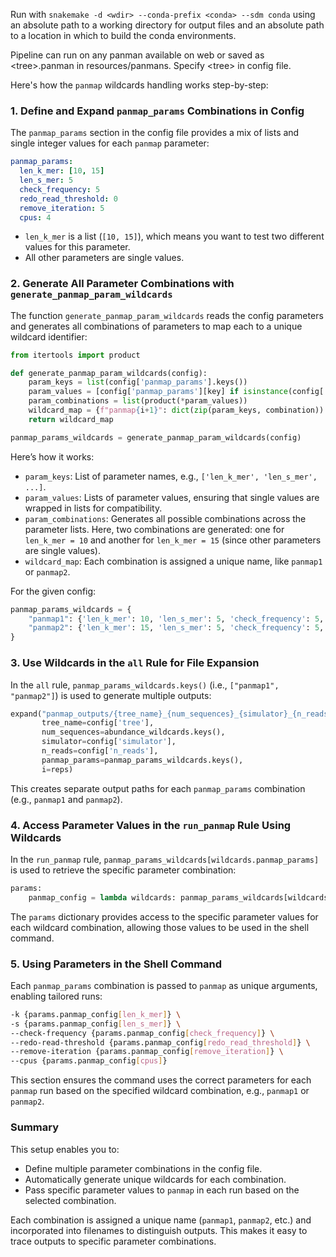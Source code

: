Run with 
```snakemake -d <wdir> --conda-prefix <conda> --sdm conda```
using an absolute path to a working directory for output files and an absolute path to a location in which to build the conda environments.

Pipeline can run on any panman available on web or saved as \<tree>.panman in resources/panmans. Specify \<tree> in config file. 

Here's how the `panmap` wildcards handling works step-by-step:

### 1. **Define and Expand `panmap_params` Combinations in Config**
   The `panmap_params` section in the config file provides a mix of lists and single integer values for each `panmap` parameter:
   ```yaml
   panmap_params:
     len_k_mer: [10, 15]
     len_s_mer: 5
     check_frequency: 5
     redo_read_threshold: 0
     remove_iteration: 5
     cpus: 4
   ```
   - `len_k_mer` is a list (`[10, 15]`), which means you want to test two different values for this parameter.
   - All other parameters are single values.

### 2. **Generate All Parameter Combinations with `generate_panmap_param_wildcards`**
   The function `generate_panmap_param_wildcards` reads the config parameters and generates all combinations of parameters to map each to a unique wildcard identifier:

   ```python
   from itertools import product

   def generate_panmap_param_wildcards(config):
       param_keys = list(config['panmap_params'].keys())
       param_values = [config['panmap_params'][key] if isinstance(config['panmap_params'][key], list) else [config['panmap_params'][key]] for key in param_keys]
       param_combinations = list(product(*param_values))
       wildcard_map = {f"panmap{i+1}": dict(zip(param_keys, combination)) for i, combination in enumerate(param_combinations)}
       return wildcard_map

   panmap_params_wildcards = generate_panmap_param_wildcards(config)
   ```
   Here’s how it works:
   - `param_keys`: List of parameter names, e.g., `['len_k_mer', 'len_s_mer', ...]`.
   - `param_values`: Lists of parameter values, ensuring that single values are wrapped in lists for compatibility.
   - `param_combinations`: Generates all possible combinations across the parameter lists. Here, two combinations are generated: one for `len_k_mer = 10` and another for `len_k_mer = 15` (since other parameters are single values).
   - `wildcard_map`: Each combination is assigned a unique name, like `panmap1` or `panmap2`.

   For the given config:
   ```python
   panmap_params_wildcards = {
       "panmap1": {'len_k_mer': 10, 'len_s_mer': 5, 'check_frequency': 5, 'redo_read_threshold': 0, 'remove_iteration': 5, 'cpus': 4},
       "panmap2": {'len_k_mer': 15, 'len_s_mer': 5, 'check_frequency': 5, 'redo_read_threshold': 0, 'remove_iteration': 5, 'cpus': 4}
   }
   ```

### 3. **Use Wildcards in the `all` Rule for File Expansion**
   In the `all` rule, `panmap_params_wildcards.keys()` (i.e., `["panmap1", "panmap2"]`) is used to generate multiple outputs:
   ```python
   expand("panmap_outputs/{tree_name}_{num_sequences}_{simulator}_{n_reads}_{panmap_params}_abundance_{i}.tsv",
          tree_name=config['tree'], 
          num_sequences=abundance_wildcards.keys(),
          simulator=config['simulator'],
          n_reads=config['n_reads'],
          panmap_params=panmap_params_wildcards.keys(),
          i=reps)
   ```
   This creates separate output paths for each `panmap_params` combination (e.g., `panmap1` and `panmap2`).

### 4. **Access Parameter Values in the `run_panmap` Rule Using Wildcards**
   In the `run_panmap` rule, `panmap_params_wildcards[wildcards.panmap_params]` is used to retrieve the specific parameter combination:
   ```python
   params:
       panmap_config = lambda wildcards: panmap_params_wildcards[wildcards.panmap_params]
   ```
   The `params` dictionary provides access to the specific parameter values for each wildcard combination, allowing those values to be used in the shell command.

### 5. **Using Parameters in the Shell Command**
   Each `panmap_params` combination is passed to `panmap` as unique arguments, enabling tailored runs:
   ```bash
   -k {params.panmap_config[len_k_mer]} \
   -s {params.panmap_config[len_s_mer]} \
   --check-frequency {params.panmap_config[check_frequency]} \
   --redo-read-threshold {params.panmap_config[redo_read_threshold]} \
   --remove-iteration {params.panmap_config[remove_iteration]} \
   --cpus {params.panmap_config[cpus]}
   ```
   This section ensures the command uses the correct parameters for each `panmap` run based on the specified wildcard combination, e.g., `panmap1` or `panmap2`.

### Summary
This setup enables you to:
   - Define multiple parameter combinations in the config file.
   - Automatically generate unique wildcards for each combination.
   - Pass specific parameter values to `panmap` in each run based on the selected combination. 

Each combination is assigned a unique name (`panmap1`, `panmap2`, etc.) and incorporated into filenames to distinguish outputs. This makes it easy to trace outputs to specific parameter combinations.